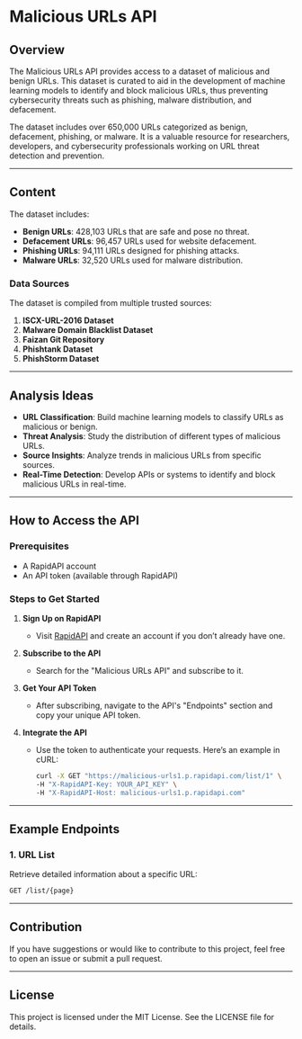 # Malicious URLs API

## Overview
The Malicious URLs API provides access to a dataset of malicious and benign URLs. This dataset is curated to aid in the development of machine learning models to identify and block malicious URLs, thus preventing cybersecurity threats such as phishing, malware distribution, and defacement. 

The dataset includes over 650,000 URLs categorized as benign, defacement, phishing, or malware. It is a valuable resource for researchers, developers, and cybersecurity professionals working on URL threat detection and prevention.

---

## Content
The dataset includes:
- **Benign URLs**: 428,103 URLs that are safe and pose no threat.
- **Defacement URLs**: 96,457 URLs used for website defacement.
- **Phishing URLs**: 94,111 URLs designed for phishing attacks.
- **Malware URLs**: 32,520 URLs used for malware distribution.

### Data Sources
The dataset is compiled from multiple trusted sources:
1. **ISCX-URL-2016 Dataset**
2. **Malware Domain Blacklist Dataset**
3. **Faizan Git Repository**
4. **Phishtank Dataset**
5. **PhishStorm Dataset**

---

## Analysis Ideas
- **URL Classification**: Build machine learning models to classify URLs as malicious or benign.
- **Threat Analysis**: Study the distribution of different types of malicious URLs.
- **Source Insights**: Analyze trends in malicious URLs from specific sources.
- **Real-Time Detection**: Develop APIs or systems to identify and block malicious URLs in real-time.

---

## How to Access the API

### Prerequisites
- A RapidAPI account
- An API token (available through RapidAPI)

### Steps to Get Started

1. **Sign Up on RapidAPI**
   - Visit [RapidAPI](https://rapidapi.com/robotfa-robotfa-default/api/malicious-urls1) and create an account if you don’t already have one.

2. **Subscribe to the API**
   - Search for the "Malicious URLs API" and subscribe to it.

3. **Get Your API Token**
   - After subscribing, navigate to the API's "Endpoints" section and copy your unique API token.

4. **Integrate the API**
   - Use the token to authenticate your requests. Here’s an example in cURL:
     ```bash
     curl -X GET "https://malicious-urls1.p.rapidapi.com/list/1" \
     -H "X-RapidAPI-Key: YOUR_API_KEY" \
     -H "X-RapidAPI-Host: malicious-urls1.p.rapidapi.com"
     ```

---

## Example Endpoints

### 1. URL List
Retrieve detailed information about a specific URL:
```bash
GET /list/{page}
```


---

## Contribution
If you have suggestions or would like to contribute to this project, feel free to open an issue or submit a pull request.

---

## License
This project is licensed under the MIT License. See the LICENSE file for details.

